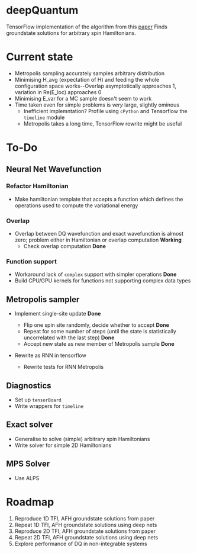 # deepQuantum
TensorFlow implementation of the algorithm from this [paper](https://arxiv.org/abs/1606.02318)
Finds groundstate solutions for arbitrary spin Hamiltonians.

# Current state
* Metropolis sampling accurately samples arbitrary distribution 
* Minimising H_avg (expectation of H) and feeding the whole configuration space works--Overlap asymptotically approaches 1, variation in Re(E_loc) approaches 0
* Minimising E_var for a MC sample doesn't seem to work
* Time taken even for simple problems is *very* large, slightly ominous
  * Inefficient implemntation? Profile using `cPython` and Tensorflow the `timeline` module
  * Metropolis takes a long time, TensorFlow rewrite might be useful
   

# To-Do

## Neural Net Wavefunction

### Refactor Hamiltonian
* Make hamiltonian template that accepts a function which defines the operations used to compute the variational energy

### Overlap 
* Overlap between DQ wavefunction and exact wavefunction is almost zero; problem either in Hamiltonian or overlap computation **Working**
  * Check overlap computation **Done**

### Function support
* Workaround lack of `complex` support with simpler operations **Done**
* Build CPU/GPU kernels for functions not supporting complex data types

## Metropolis sampler
* Implement single-site update **Done**
  * Flip one spin site randomly, decide whether to accept **Done**
  * Repeat for some number of steps (until the state is statistically uncorrelated with the last step) **Done**
  * Accept new state as new member of Metropolis sample **Done**

* Rewrite as RNN in tensorflow
  * Rewrite tests for RNN Metropolis

## Diagnostics
* Set up `tensorBoard`
* Write wrappers for `timeline`

## Exact solver
* Generalise to solve (simple) arbitrary spin Hamiltonians
* Write solver for simple 2D Hamiltonians

## MPS Solver
* Use ALPS

# Roadmap
1. Reproduce 1D TFI, AFH groundstate solutions from paper
2. Repeat 1D TFI, AFH groundstate solutions using deep nets
3. Reproduce 2D TFI, AFH groundstate solutions from paper
4. Repeat 2D TFI, AFH groundstate solutions using deep nets
5. Explore performance of DQ in non-integrable systems

